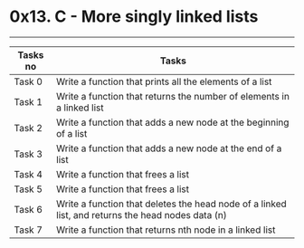 # 0x13. C - More singly linked lists
---
|Tasks no |Tasks	|
|---------|-------------|
|Task 0   |Write a function that prints all the elements of a list|
|Task 1   |Write a function that returns the number of elements in a linked list|
|Task 2   |Write a function that adds a new node at the beginning of a list|
|Task 3   |Write a function that adds a new node at the end of a list|
|Task 4   |Write a function that frees a list|
|Task 5   |Write a function that frees a list|
|Task 6   |Write a function that deletes the head node of a linked list, and returns the head nodes data (n)|
|Task 7   |Write a function that returns nth node in a linked list|


